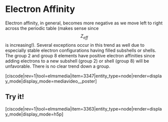 <div style="float:right;margin:auto"><ebook-button title="Electron Affinities" link="https://genchem.science.psu.edu/04-3-electron-affinities"></ebook-button></div>


# Electron Affinity

Electron affinity, in general, becomes more negative as we move left to right across the periodic table (makes sense since $$Z_{eff}$$ is increasing!).  Several exceptions occur in this trend as well due to especially stable electron configurations having filled subshells or shells.  The group 2 and group 8 elements have positive electron affinities since adding electrons to a new subshell (group 2) or shell  (group 8) will be unfavorable. There is no clear trend down a group.  


[ciscode|rev=1|tool=elmsmedia|item=3347|entity_type=node|render=display_mode|display_mode=mediavideo__poster]

## Try it!

[ciscode|rev=1|tool=elmsmedia|item=3363|entity_type=node|render=display_mode|display_mode=h5p]

<houck-math> </houck-math>